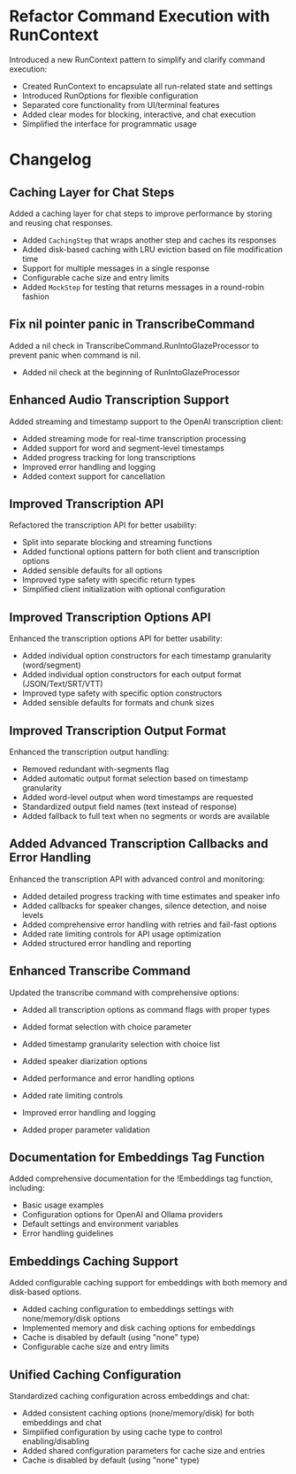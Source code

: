 # Refactor Command Execution with RunContext

Introduced a new RunContext pattern to simplify and clarify command execution:

- Created RunContext to encapsulate all run-related state and settings
- Introduced RunOptions for flexible configuration
- Separated core functionality from UI/terminal features
- Added clear modes for blocking, interactive, and chat execution
- Simplified the interface for programmatic usage 

# Changelog

## Caching Layer for Chat Steps

Added a caching layer for chat steps to improve performance by storing and reusing chat responses.

- Added `CachingStep` that wraps another step and caches its responses
- Added disk-based caching with LRU eviction based on file modification time
- Support for multiple messages in a single response
- Configurable cache size and entry limits
- Added `MockStep` for testing that returns messages in a round-robin fashion 

## Fix nil pointer panic in TranscribeCommand

Added a nil check in TranscribeCommand.RunIntoGlazeProcessor to prevent panic when command is nil.

- Added nil check at the beginning of RunIntoGlazeProcessor 

## Enhanced Audio Transcription Support

Added streaming and timestamp support to the OpenAI transcription client:

- Added streaming mode for real-time transcription processing
- Added support for word and segment-level timestamps
- Added progress tracking for long transcriptions
- Improved error handling and logging
- Added context support for cancellation 

## Improved Transcription API

Refactored the transcription API for better usability:

- Split into separate blocking and streaming functions
- Added functional options pattern for both client and transcription options
- Added sensible defaults for all options
- Improved type safety with specific return types
- Simplified client initialization with optional configuration 

## Improved Transcription Options API

Enhanced the transcription options API for better usability:

- Added individual option constructors for each timestamp granularity (word/segment)
- Added individual option constructors for each output format (JSON/Text/SRT/VTT)
- Improved type safety with specific option constructors
- Added sensible defaults for formats and chunk sizes 

## Improved Transcription Output Format

Enhanced the transcription output handling:

- Removed redundant with-segments flag
- Added automatic output format selection based on timestamp granularity
- Added word-level output when word timestamps are requested
- Standardized output field names (text instead of response)
- Added fallback to full text when no segments or words are available

## Added Advanced Transcription Callbacks and Error Handling

Enhanced the transcription API with advanced control and monitoring:

- Added detailed progress tracking with time estimates and speaker info
- Added callbacks for speaker changes, silence detection, and noise levels
- Added comprehensive error handling with retries and fail-fast options
- Added rate limiting controls for API usage optimization
- Added structured error handling and reporting 

## Enhanced Transcribe Command

Updated the transcribe command with comprehensive options:

- Added all transcription options as command flags with proper types
- Added format selection with choice parameter
- Added timestamp granularity selection with choice list
- Added speaker diarization options
- Added performance and error handling options
- Added rate limiting controls
- Improved error handling and logging

- Added proper parameter validation 

## Documentation for Embeddings Tag Function

Added comprehensive documentation for the !Embeddings tag function, including:
- Basic usage examples
- Configuration options for OpenAI and Ollama providers
- Default settings and environment variables
- Error handling guidelines 

## Embeddings Caching Support

Added configurable caching support for embeddings with both memory and disk-based options.

- Added caching configuration to embeddings settings with none/memory/disk options
- Implemented memory and disk caching options for embeddings
- Cache is disabled by default (using "none" type)
- Configurable cache size and entry limits 

## Unified Caching Configuration

Standardized caching configuration across embeddings and chat:

- Added consistent caching options (none/memory/disk) for both embeddings and chat
- Simplified configuration by using cache type to control enabling/disabling
- Added shared configuration parameters for cache size and entries
- Cache is disabled by default (using "none" type) 
